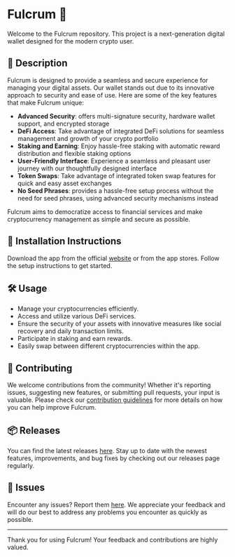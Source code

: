 
# Fulcrum 🚀

Welcome to the Fulcrum repository. This project is a next-generation digital wallet designed for the modern crypto user.

## 📜 Description

Fulcrum is designed to provide a seamless and secure experience for managing your digital assets. Our wallet stands out due to its innovative approach to security and ease of use. Here are some of the key features that make Fulcrum unique:

- **Advanced Security**: offers multi-signature security, hardware wallet support, and encrypted storage
- **DeFi Access**: Take advantage of integrated DeFi solutions for seamless management and growth of your crypto portfolio
- **Staking and Earning**: Enjoy hassle-free staking with automatic reward distribution and flexible staking options
- **User-Friendly Interface**: Experience a seamless and pleasant user journey with our thoughtfully designed interface
- **Token Swaps**: Take advantage of integrated token swap features for quick and easy asset exchanges
- **No Seed Phrases**: provides a hassle-free setup process without the need for seed phrases, using advanced security mechanisms instead

Fulcrum aims to democratize access to financial services and make cryptocurrency management as simple and secure as possible.

## 🚀 Installation Instructions

Download the app from the official [website](https://www.example.com) or from the app stores. Follow the setup instructions to get started.

## 🛠️ Usage

- Manage your cryptocurrencies efficiently.
- Access and utilize various DeFi services.
- Ensure the security of your assets with innovative measures like social recovery and daily transaction limits.
- Participate in staking and earn rewards.
- Easily swap between different cryptocurrencies within the app.

## 🤝 Contributing

We welcome contributions from the community! Whether it's reporting issues, suggesting new features, or submitting pull requests, your input is valuable. Please check our [contribution guidelines](../../contributing) for more details on how you can help improve Fulcrum.

## 📦 Releases

You can find the latest releases [here](../../releases). Stay up to date with the newest features, improvements, and bug fixes by checking out our releases page regularly.

## 🐛 Issues

Encounter any issues? Report them [here](../../issues). We appreciate your feedback and will do our best to address any problems you encounter as quickly as possible.

---

Thank you for using Fulcrum! Your feedback and contributions are highly valued.
